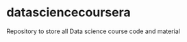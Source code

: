 datasciencecoursera
===================

Repository to store all Data science course code and material
